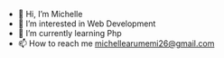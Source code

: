 - 👋 Hi, I’m Michelle
- 👀 I’m interested in Web Development
- 🌱 I’m currently learning Php
- 📫 How to reach me michellearumemi26@gmail.com
<!---
MichelleArumemi/MichelleArumemi is a ✨ special ✨ repository because its `README.md` (this file) appears on your GitHub profile.
You can click the Preview link to take a look at your changes.
--->
